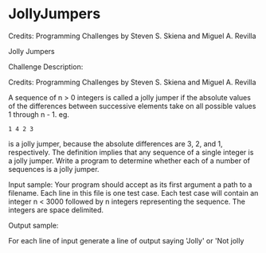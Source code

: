 # JollyJumpers
Credits: Programming Challenges by Steven S. Skiena and Miguel A. Revilla

Jolly Jumpers

Challenge Description:

Credits: Programming Challenges by Steven S. Skiena and Miguel A. Revilla

A sequence of n > 0 integers is called a jolly jumper if the absolute values of the differences between successive elements
take on all possible values 1 through n - 1. eg.

    1 4 2 3 

is a jolly jumper, because the absolute differences are 3, 2, and 1, respectively. The definition implies that any sequence 
of a single integer is a jolly jumper. Write a program to determine whether each of a number of sequences is a jolly jumper.

Input sample:
Your program should accept as its first argument a path to a filename. Each line in this file is one test case. Each test case will contain an integer n < 3000 followed by n integers representing the sequence. The integers are space delimited.

Output sample:

For each line of input generate a line of output saying 'Jolly' or 'Not jolly
